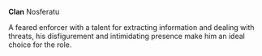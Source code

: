 **Clan** Nosferatu

A feared enforcer with a talent for extracting information and dealing with threats, his disfigurement and intimidating presence make him an ideal choice for the role.